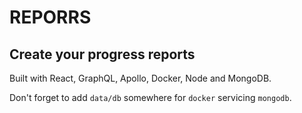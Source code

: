 # REPORRS

## Create your progress reports

Built with React, GraphQL, Apollo, Docker, Node and MongoDB.

Don't forget to add `data/db` somewhere for `docker` servicing `mongodb`.
